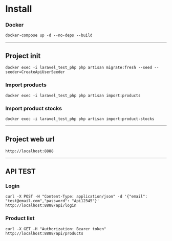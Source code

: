 # Install

### Docker
```shell
docker-compose up -d --no-deps --build
```
---
## Project init
```shell
docker exec -i laravel_test_php php artisan migrate:fresh --seed --seeder=CreateApiUserSeeder
```
### Import products
```shell
docker exec -i laravel_test_php php artisan import:products
```
### Import product stocks
```shell
docker exec -i laravel_test_php php artisan import:product-stocks
```
---
## Project web url
```
http://localhost:8888
```
---
## API TEST

### Login
```shell
curl -X POST -H "Content-Type: application/json" -d '{"email": "test@email.com","password": "Api12345"}' http://localhost:8888/api/login
```

### Product list
```shell
curl -X GET -H "Authorization: Bearer token" http://localhost:8888/api/products
```